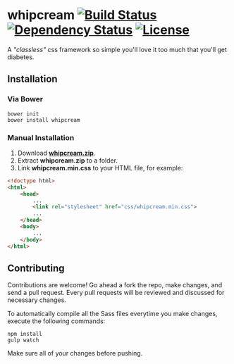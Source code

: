 # whipcream [![Build Status](https://travis-ci.org/vkeusebio/whipcream.svg?branch=master)](https://travis-ci.org/vkeusebio/whipcream) [![Dependency Status](https://www.versioneye.com/user/projects/56487240623ccd00270007ac/badge.svg?style=flat)](https://www.versioneye.com/user/projects/56487240623ccd00270007ac) [![License](https://img.shields.io/badge/license-MIT-green.svg)](https://github.com/vkeusebio/whipcream/blob/master/LICENSE)
A _"classless"_ css framework so simple you'll love it too much that you'll get diabetes.

## Installation
### Via Bower
```
bower init
bower install whipcream
```

### Manual Installation
1. Download [**whipcream.zip**](https://github.com/vkeusebio/whipcream/archive/v1.0.0.zip).
2. Extract **whipcream.zip** to a folder.
3. Link **whipcream.min.css** to your HTML file, for example:

```html
<!doctype html>
<html>
    <head>
        ...
        <link rel="stylesheet" href="css/whipcream.min.css">
        ...
    </head>
    <body>
        ...
    </body>
</html>
```

## Contributing
Contributions are welcome! Go ahead a fork the repo, make changes, and send a pull request. Every pull requests will be reviewed and discussed for necessary changes.

To automatically compile all the Sass files everytime you make changes, execute the following commands:

```
npm install
gulp watch
```

Make sure all of your changes before pushing.

